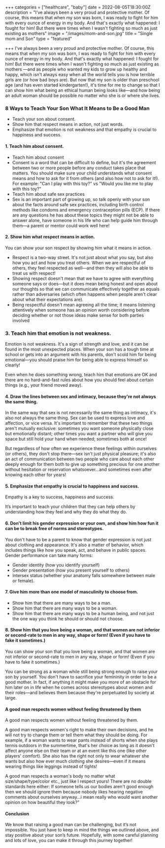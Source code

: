 +++
categories = ["healthcare", "baby"]
date = 2022-08-05T18:30:00Z
description = "I've always been a very proud and protective mother. Of course, this means that when my son was born, I was ready to fight for him with every ounce of energy in my body. And that's exactly what happened: I fought for him! But there were times when I wasn't fighting so much as just existing as mothers"
image = "/images/mom-and-son.jpg"
title = "Single mom and Son"
type = "featured"

+++
I've always been a very proud and protective mother. Of course, this means that when my son was born, I was ready to fight for him with every ounce of energy in my body. And that's exactly what happened: I fought for him! But there were times when I wasn't fighting so much as just existing as mothers —and as people who wanted my kids to grow up healthy and happy, which isn't always easy when all the world tells you is how terrible girls are (or how bad boys are). But now that my son is older than preschool age (and has even started kindergarten!), it's time for me to change so that I can show him what being an ethical human being looks like—and how being an adult woman should be possible no matter who she is or where she lives.

### 8 Ways to Teach Your Son What It Means to Be a Good Man

* Teach your son about consent.
* Show him that respect means in action, not just words.
* Emphasize that emotion is not weakness and that empathy is crucial to happiness and success.

#### 1. Teach him about consent.

* Teach him about consent
* Consent is a word that can be difficult to define, but it's the agreement between two or more people before any conduct takes place that matters. You should make sure your child understands what consent means and how to ask for it from others (and also how not to ask for it!). For example: "Can I play with this toy?" vs "Would you like me to play with this toy?"
* Teach him about safe sex practices
* Sex is an important part of growing up, so talk openly with your son about the facts around safe sex practices, including birth control methods like condoms and emergency contraception pills (ECP). If there are any questions he has about these topics they might not be able to answer alone, have someone in his life who can help guide him through them—a parent or mentor could work well here!

#### 2. Show him what respect means in action.

You can show your son respect by showing him what it means in action.

* Respect is a two-way street. It's not just about what you say, but also how you act and how you treat others. When we are respectful of others, they feel respected as well—and then they will also be able to treat us with respect!
* Showing respect doesn't mean that we have to agree with everything someone says or does—but it does mean being honest and open about our thoughts so that we can communicate effectively together as equals rather than adversaries (which often happens when people aren't clear about what their expectations are).
* Being respectful doesn't mean agreeing all the time; it means listening attentively when someone has an opinion worth considering before deciding whether or not those ideas make sense for both parties involved

### 3. Teach him that emotion is not weakness.

Emotion is not weakness. It's a sign of strength and love, and it can be found in the most unexpected places. When your son has a tough time at school or gets into an argument with his parents, don't scold him for being emotional—you should praise him for being able to express himself so clearly!

Even when he does something wrong, teach him that emotions are OK and there are no hard-and-fast rules about how you should feel about certain things (e.g., your friend moved away).

#### 4. Draw the lines between sex and intimacy, because they're not always the same thing.

In the same way that sex is not necessarily the same thing as intimacy, it's also not always the same thing. Sex can be used to express love and affection, or vice versa. It's important to remember that these two things aren't mutually exclusive: sometimes you want someone physically close but emotionally distant; other times you want a partner who will give you space but still hold your hand when needed; sometimes both at once!

But regardless of how often we experience these feelings within ourselves (or others), they don't stop there—sex isn't just physical pleasure; it's also an act of communication between two people who care about each other deeply enough for them both to give up something precious for one another without hesitation or reservation whatsoever...and sometimes even after knowing each other for years!

#### 5. Emphasize that empathy is crucial to happiness and success.

Empathy is a key to success, happiness and success.

It’s important to teach your children that they can help others by understanding how they feel and why they do what they do.

#### 6. Don't limit his gender expression or your own, and show him how fun it can be to break free of norms and stereotypes.

You don't have to be a parent to know that gender expression is not just about clothing and appearance. It's also a matter of behavior, which includes things like how you speak, act, and behave in public spaces. Gender performance can take many forms:

* Gender identity (how you identify yourself)
* Gender presentation (how you present yourself to others)
* Intersex status (whether your anatomy falls somewhere between male or female).

#### 7. Give him more than one model of masculinity to choose from.

* Show him that there are many ways to be a man.
* Show him that there are many ways to be a woman.
* Show him that there are many ways to be a human being, and not just the one way you think he should or should not choose.

#### 8. Show him that you love being a woman, and that women are not inferior or second-rate to men in any way, shape or form! (Even if you have to fake it sometimes.)

You can show your son that you love being a woman, and that women are not inferior or second-rate to men in any way, shape or form! (Even if you have to fake it sometimes.)

You can be strong as a woman while still being strong enough to raise your son by yourself. You don't have to sacrifice your femininity in order to be a good mother. In fact, if anything it might make you more of an obstacle for him later on in life when he comes across stereotypes about women and their roles—and believes them because they're perpetuated by society at large.

#### A good man respects women without feeling threatened by them

A good man respects women without feeling threatened by them.

A good man respects women's right to make their own decisions, and he will not try to change them or tell them what they should be doing. For example, if a woman wants to wear pants instead of shorts when she plays tennis outdoors in the summertime, that's her choice as long as it doesn't affect anyone else on their team or at an event like this one (like other players' comfort). She also has the right not only to wear whatever she wants but also how ever much clothing she desires—even if it means wearing things like leggings instead of tights!

A good man respects a woman's body no matter what size/shape/type/color etc., just like I respect yours! There are no double standards here either: If someone tells us our bodies aren't good enough then we should ignore them because nobody likes hearing negative comments about ourselves anyway...i mean really who would want another opinion on how beautiful they look?"

#### Conclusion

We know that raising a good man can be challenging, but it’s not impossible. You just have to keep in mind the things we outlined above, and stay positive about your son’s future. Hopefully, with some careful planning and lots of love, you can make it through this journey together!